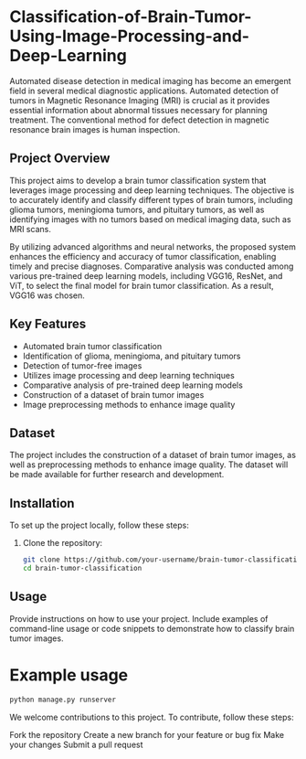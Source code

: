 # Classification-of-Brain-Tumor-Using-Image-Processing-and-Deep-Learning

Automated disease detection in medical imaging has become an emergent field in several medical diagnostic applications. Automated detection of tumors in Magnetic Resonance Imaging (MRI) is crucial as it provides essential information about abnormal tissues necessary for planning treatment. The conventional method for defect detection in magnetic resonance brain images is human inspection.

## Project Overview

This project aims to develop a brain tumor classification system that leverages image processing and deep learning techniques. The objective is to accurately identify and classify different types of brain tumors, including glioma tumors, meningioma tumors, and pituitary tumors, as well as identifying images with no tumors based on medical imaging data, such as MRI scans.

By utilizing advanced algorithms and neural networks, the proposed system enhances the efficiency and accuracy of tumor classification, enabling timely and precise diagnoses. Comparative analysis was conducted among various pre-trained deep learning models, including VGG16, ResNet, and ViT, to select the final model for brain tumor classification. As a result, VGG16 was chosen.

## Key Features

- Automated brain tumor classification
- Identification of glioma, meningioma, and pituitary tumors
- Detection of tumor-free images
- Utilizes image processing and deep learning techniques
- Comparative analysis of pre-trained deep learning models
- Construction of a dataset of brain tumor images
- Image preprocessing methods to enhance image quality

## Dataset

The project includes the construction of a dataset of brain tumor images, as well as preprocessing methods to enhance image quality. The dataset will be made available for further research and development.

## Installation

To set up the project locally, follow these steps:

1. Clone the repository:
   ```bash
   git clone https://github.com/your-username/brain-tumor-classification.git
   cd brain-tumor-classification

## Usage
Provide instructions on how to use your project. Include examples of command-line usage or code snippets to demonstrate how to classify brain tumor images.

# Example usage
```bash 
python manage.py runserver
```
We welcome contributions to this project. To contribute, follow these steps:

Fork the repository
Create a new branch for your feature or bug fix
Make your changes
Submit a pull request

